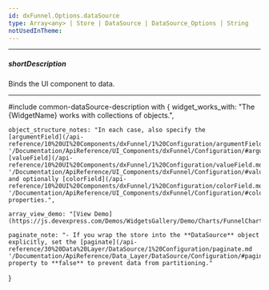 ```yaml
---
id: dxFunnel.Options.dataSource
type: Array<any> | Store | DataSource | DataSource_Options | String
notUsedInTheme: 
---
```

---
##### shortDescription
Binds the UI component to data.

---
#include common-dataSource-description with {
    widget_works_with: "The {WidgetName} works with collections of objects.",

    object_structure_notes: "In each case, also specify the [argumentField](/api-reference/10%20UI%20Components/dxFunnel/1%20Configuration/argumentField.md '/Documentation/ApiReference/UI_Components/dxFunnel/Configuration/#argumentField'), [valueField](/api-reference/10%20UI%20Components/dxFunnel/1%20Configuration/valueField.md '/Documentation/ApiReference/UI_Components/dxFunnel/Configuration/#valueField'), and optionally [colorField](/api-reference/10%20UI%20Components/dxFunnel/1%20Configuration/colorField.md '/Documentation/ApiReference/UI_Components/dxFunnel/Configuration/#colorField') properties.",

    array_view_demo: "[View Demo](https://js.devexpress.com/Demos/WidgetsGallery/Demo/Charts/FunnelChart)",

    paginate_note: "- If you wrap the store into the **DataSource** object explicitly, set the [paginate](/api-reference/30%20Data%20Layer/DataSource/1%20Configuration/paginate.md '/Documentation/ApiReference/Data_Layer/DataSource/Configuration/#paginate') property to **false** to prevent data from partitioning."
}
